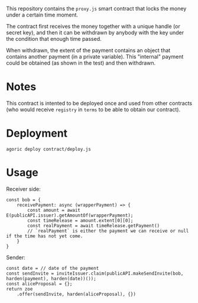 This repository contains the `proxy.js` smart contract that
locks the money under a certain time moment.

The contract first receives the money together with a unique handle (or secret key),
and then it can be withdrawn by anybody with the key under the condition that enough
time passed.

When withdrawn, the extent of the payment contains an object that contains another
payment (in a private variable). This "internal" payment could be obtained (as shown
in the test) and then withdrawn.

# Notes

This contract is intented to be deployed once and used from other contracts
(who would receive `registry` in `terms` to be able to obtain our contract).

# Deployment

```
agoric deploy contract/deploy.js
```

# Usage

Receiver side:

```
const bob = {
    receivePayment: async (wrapperPayment) => {
        const amount = await E(publicAPI.issuer).getAmountOf(wrapperPayment);
        const timeRelease = amount.extent[0][0];
        const realPayment = await timeRelease.getPayment()
        // `realPayment` is either the payment we can receive or null if the time has not yet come.
    }
}
```

Sender:

```
const date = // date of the payment  
const sendInvite = inviteIssuer.claim(publicAPI.makeSendInvite(bob, harden(payment), harden(date))());
const aliceProposal = {};
return zoe
    .offer(sendInvite, harden(aliceProposal), {})
```
